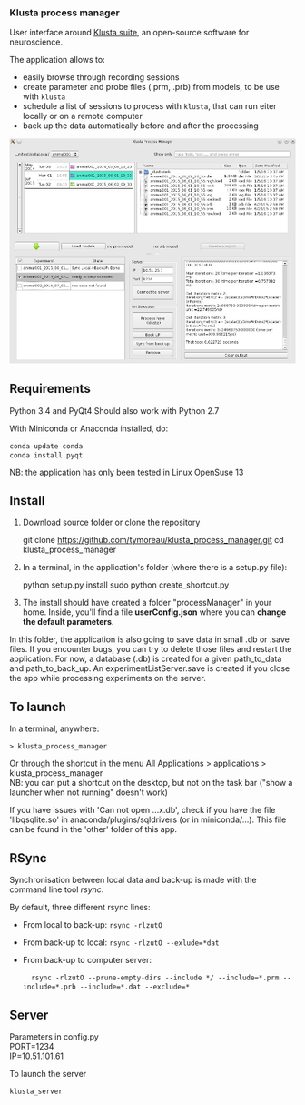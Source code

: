 ### Klusta process manager

User interface around [Klusta suite](http://klusta-team.github.io/), an open-source software for neuroscience.

The application allows to:

  - easily browse through recording sessions
  - create parameter and probe files (.prm, .prb) from models, to be use with `klusta`
  - schedule a list of sessions to process with `klusta`, that can run eiter locally or on a remote computer
  - back up the data automatically before and after the processing

![screenshot](other/screenshot5.jpg)

Requirements
------------
Python 3.4 and PyQt4
Should also work with Python 2.7

With Miniconda or Anaconda installed, do:

    conda update conda
    conda install pyqt

NB: the application has only been tested in Linux OpenSuse 13

Install
-------

1) Download source folder or clone the repository

    git clone https://github.com/tymoreau/klusta_process_manager.git
    cd klusta_process_manager

2) In a terminal, in the application's folder (where there is a setup.py file):

    python setup.py install
    sudo python create_shortcut.py

3) The install should have created a folder "processManager" in your home.
Inside, you'll find a file **userConfig.json** where you can **change the default
parameters**.

In this folder, the application is also going to save data in small .db or
.save files. If you encounter bugs, you can try to delete those files and
restart the application.
For now, a database (.db) is created for a given path_to_data and
path_to_back_up. An experimentListServer.save is created if you close the app
while processing experiments on the server.

To launch
-----

In a terminal, anywhere:

    > klusta_process_manager

Or through the shortcut in the menu All Applications > applications > klusta_process_manager   
NB: you can put a shortcut on the desktop, but not on the task bar ("show a launcher when not running" doesn't work)

If you have issues with 'Can not open ...x.db', check if you have the file 'libqsqlite.so' in anaconda/plugins/sqldrivers (or in miniconda/...). This file can be found in the 'other' folder of this app.

RSync
----

Synchronisation between local data and back-up is made with the command line tool *rsync*. 

By default, three different rsync lines:

- From local to back-up: `rsync -rlzutO`

- From back-up to local: `rsync -rlzutO --exlude=*dat`

- From back-up to computer server:

        rsync -rlzutO --prune-empty-dirs --include */ --include=*.prm --include=*.prb --include=*.dat --exclude=*


Server
------
Parameters in config.py  
PORT=1234  
IP=10.51.101.61  

To launch the server

    klusta_server
